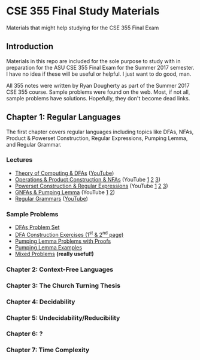 # CSE 355 Final Study Materials
Materials that might help studying for the CSE 355 Final Exam

## Introduction
Materials in this repo are included for the sole purpose to study with in preparation for the ASU CSE 355 Final Exam for the Summer 2017 semester. I have no idea if these will be useful or helpful. I just want to do good, man. 

All 355 notes were written by Ryan Dougherty as part of the Summer 2017 CSE 355 course. Sample problems were found on the web. Most, if not all, sample problems have solutions. Hopefully, they don't become dead links.

## Chapter 1: Regular Languages
The first chapter covers regular languages including topics like DFAs, NFAs, Product & Powerset Construction, Regular Expressions, Pumping Lemma, and Regular Grammar.

### Lectures
* [Theory of Computing & DFAs](./chapter1/01%20Theory%20of%20Computing%20&%20DFAs.pdf) ([YouTube](https://www.youtube.com/watch?v=EhGZ-1uBcoQ))
* [Operations & Product Construction & NFAs](./chapter1/02%20Operations%20&%20Product%20Construction%20&%20NFAs.pdf) (YouTube [1](https://www.youtube.com/watch?v=YC3xPYIjxkI) [2](https://www.youtube.com/watch?v=MsiKpf-cE1Y) [3](https://www.youtube.com/watch?v=TAMf1JSaAp0))
* [Powerset Construction & Regular Expressions](./chapter1/03%20Powerset%20Construction%20&%20Regular%20Expressions.pdf) (YouTube [1](https://www.youtube.com/watch?v=Qo4uIrIpW1A) [2](https://www.youtube.com/watch?v=zc-Pt0OviC4) [3](https://www.youtube.com/watch?v=EXLN2JUwPDs))
* [GNFAs & Pumping Lemma](./chapter1/04%20GNFAs%20&%20Pumping%20Lemma.pdf) (YouTube [1](https://www.youtube.com/watch?v=Dz8VMHAGYLI) [2](https://www.youtube.com/watch?v=5PA8VBG2tbY))
* [Regular Grammars](./chapter1/05%20Regular%20Grammars.pdf) ([YouTube](https://www.youtube.com/watch?v=Y-XHPjKM9mE))

### Sample Problems
* [DFAs Problem Set](https://courses.engr.illinois.edu/cs373/fa2011/problem_sets/ps_1_sol.pdf)
* [DFA Construction Exercises (1<sup>st</sup> & 2<sup>nd</sup> page)](http://cs.nyu.edu/courses/spring14/CSCI-UA.0480-004/Lecture20.pdf)
* [Pumping Lemma Problems with Proofs](http://www.cse.unt.edu/~tarau/teaching/AUTO/auto_sols16/problemsession04.pdf)
* [Pumping Lemma Examples](http://compquiz.blogspot.com/2009/11/pumping-lemma-examples.html)
* [Mixed Problems](https://cseweb.ucsd.edu/classes/wi00/cse105/hw2sol.pdf) <b>(really useful!)</b>


### Chapter 2: Context-Free Languages 

### Chapter 3: The Church Turning Thesis


### Chapter 4: Decidability


### Chapter 5: Undecidability/Reducibility


### Chapter 6: ?


### Chapter 7: Time Complexity